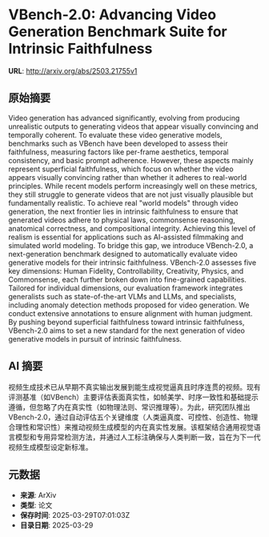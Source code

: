 # VBench-2.0: Advancing Video Generation Benchmark Suite for Intrinsic Faithfulness

**URL**: http://arxiv.org/abs/2503.21755v1

## 原始摘要

Video generation has advanced significantly, evolving from producing
unrealistic outputs to generating videos that appear visually convincing and
temporally coherent. To evaluate these video generative models, benchmarks such
as VBench have been developed to assess their faithfulness, measuring factors
like per-frame aesthetics, temporal consistency, and basic prompt adherence.
However, these aspects mainly represent superficial faithfulness, which focus
on whether the video appears visually convincing rather than whether it adheres
to real-world principles. While recent models perform increasingly well on
these metrics, they still struggle to generate videos that are not just
visually plausible but fundamentally realistic. To achieve real "world models"
through video generation, the next frontier lies in intrinsic faithfulness to
ensure that generated videos adhere to physical laws, commonsense reasoning,
anatomical correctness, and compositional integrity. Achieving this level of
realism is essential for applications such as AI-assisted filmmaking and
simulated world modeling. To bridge this gap, we introduce VBench-2.0, a
next-generation benchmark designed to automatically evaluate video generative
models for their intrinsic faithfulness. VBench-2.0 assesses five key
dimensions: Human Fidelity, Controllability, Creativity, Physics, and
Commonsense, each further broken down into fine-grained capabilities. Tailored
for individual dimensions, our evaluation framework integrates generalists such
as state-of-the-art VLMs and LLMs, and specialists, including anomaly detection
methods proposed for video generation. We conduct extensive annotations to
ensure alignment with human judgment. By pushing beyond superficial
faithfulness toward intrinsic faithfulness, VBench-2.0 aims to set a new
standard for the next generation of video generative models in pursuit of
intrinsic faithfulness.


## AI 摘要

视频生成技术已从早期不真实输出发展到能生成视觉逼真且时序连贯的视频。现有评测基准（如VBench）主要评估表面真实性，如帧美学、时序一致性和基础提示遵循，但忽略了内在真实性（如物理法则、常识推理等）。为此，研究团队推出VBench-2.0，通过自动评估五个关键维度（人类逼真度、可控性、创造性、物理合理性和常识性）来推动视频生成模型的内在真实性发展。该框架结合通用视觉语言模型和专用异常检测方法，并通过人工标注确保与人类判断一致，旨在为下一代视频生成模型设定新标准。

## 元数据

- **来源**: ArXiv
- **类型**: 论文
- **保存时间**: 2025-03-29T07:01:03Z
- **目录日期**: 2025-03-29
